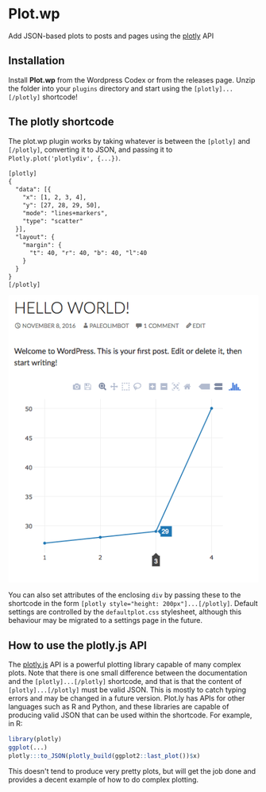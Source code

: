 
# Plot.wp

Add JSON-based plots to posts and pages using the [plotly](https://plot.ly/javascript/) API

## Installation

Install **Plot.wp** from the Wordpress Codex or from the releases page. Unzip the folder into your `plugins` directory and start using the `[plotly]...[/plotly]` shortcode!

## The plotly shortcode

The plot.wp plugin works by taking whatever is between the `[plotly]` and `[/plotly]`, converting it to JSON, and passing it to `Plotly.plot('plotlydiv', {...})`.

```
[plotly]
{
  "data": [{
    "x": [1, 2, 3, 4],
    "y": [27, 28, 29, 50],
    "mode": "lines+markers",
    "type": "scatter"
  }],
  "layout": {
    "margin": {
      "t": 40, "r": 40, "b": 40, "l":40
    }
  }
}
[/plotly]
```

![screenshot-1.png](screenshot-1.png)

You can also set attributes of the enclosing `div` by passing these to the shortcode in the form `[plotly style="height: 200px"]...[/plotly]`. Default settings are controlled by the `defaultplot.css` stylesheet, although this behaviour may be migrated to a settings page in the future.

## How to use the plotly.js API

The [plotly.js](https://plot.ly/javascript/) API is a powerful plotting library capable of many complex plots. Note that there is one small difference between the documentation and the `[plotly]...[/plotly]` shortcode, and that is that the content of `[plotly]...[/plotly]` must be valid JSON. This is mostly to catch typing errors and may be changed in a future version. Plot.ly has APIs for other languages such as R and Python, and these libraries are capable of producing valid JSON that can be used within the shortcode. For example, in R:

```r
library(plotly)
ggplot(...)
plotly:::to_JSON(plotly_build(ggplot2::last_plot())$x)
```

This doesn't tend to produce very pretty plots, but will get the job done and provides a decent example of how to do complex plotting.